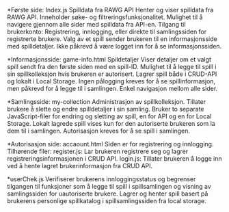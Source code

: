 *Første side: Index.js
Spilldata fra RAWG API
Henter og viser spilldata fra RAWG API.
Inneholder søke- og filtreringsfunksjonalitet.
Mulighet til å navigere gjennom alle sider med spilldata fra API-en.
Tilgang til brukerkonto: Registrering, innlogging, eller direkte til samlingssiden for registrerte brukere.
Valg av et spill sender brukeren til en informasjonsside med spilldetaljer.
Ikke påkrevd å være logget inn for å se informasjonssiden.

*Informasjonsside: game-info.html
Spildetaljer
Viser detaljer om et valgt spill sendt fra den første siden med en spill-ID.
Mulighet til å legge til spill i sin spillkolleksjon hvis brukeren er autorisert.
Lagrer spill både i CRUD-API og lokalt i Local Storage.
Ingen pålogging kreves for å se spillinformasjon, men påkrevd for å legge til i samlingen.
Enkel navigasjon mellom alle sider.

*Samlingsside: my-collection
Administrasjon av spillkolleksjon.
Tillater brukere å slette og endre spilldetaljer i sin samling.
Bruker to separate JavaScript-filer for endring og sletting av spill, en for API og en for Local Storage.
Lokalt lagrede spill vises kun for den autoriserte brukeren som la dem til i samlingen.
Autorisasjon kreves for å se spill i samlingen.

*Autorisasjon side: accaount.html 
Siden er for registrering og innlogging.
Tilhørende filer: 
register.js: Lar brukeren registrere seg og lagrer registreringsinformasjonen i CRUD API. 
login.js: Tillater brukeren å logge inn ved å hente lagret brukerinformasjon fra CRUD API.


*userChek.js
Verifiserer brukerens innloggingsstatus og begrenser tilgangen 
til funksjoner som å legge til spill i spillsamlingen og visning av samlingssiden for uautoriserte brukere.
Lagrer og henter spill basert på brukerens personlige spillkatalog i spillsamlingssiden fra local storage.
